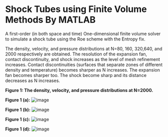 # Shock Tubes using Finite Volume Methods By MATLAB

A first-order (in both space and time) One-dimensional finite volume solver to simulate a shock tube using the Roe scheme with the Entropy fix.

The density, velocity, and pressure distributions at N=80, 160, 320,640, and 2000 respectively are obtained.
The resolution of the expansion fan, contact discontinuity, and shock increases as the level of mesh refinement increases. Contact discontinuities (surfaces that separate zones of different density and temperature) becomes sharper as N increases. The expansion fan becomes sharper too. The shock become sharp and its distance decreases as N increases.

**Figure 1: The density, velocity, and pressure distributions at N=2000.**

**Figure 1 (a):** ![image](https://user-images.githubusercontent.com/89004966/152659958-a77a1f4d-99aa-4df6-84ab-58600bfc3b93.png)

**Figure 1 (b):** ![image](https://user-images.githubusercontent.com/89004966/152659973-706f80b0-ec6d-4244-bf3a-c2cbe9fa4dd0.png)

**Figure 1 (c):** ![image](https://user-images.githubusercontent.com/89004966/152659984-64386b35-a451-49ef-824c-0cb391c0915f.png)

**Figure 1 (d):** ![image](https://user-images.githubusercontent.com/89004966/152659991-77088f11-86cc-4977-a077-91a36a72786d.png)





